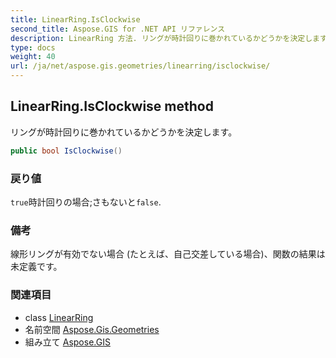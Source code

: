 ```yaml
---
title: LinearRing.IsClockwise
second_title: Aspose.GIS for .NET API リファレンス
description: LinearRing 方法. リングが時計回りに巻かれているかどうかを決定します
type: docs
weight: 40
url: /ja/net/aspose.gis.geometries/linearring/isclockwise/
---
```

## LinearRing.IsClockwise method

リングが時計回りに巻かれているかどうかを決定します。

```csharp
public bool IsClockwise()
```

### 戻り値

`true`時計回りの場合;さもないと`false`.

### 備考

線形リングが有効でない場合 (たとえば、自己交差している場合)、関数の結果は未定義です。

### 関連項目

* class [LinearRing](../)
* 名前空間 [Aspose.Gis.Geometries](../../linearring/)
* 組み立て [Aspose.GIS](../../../)


